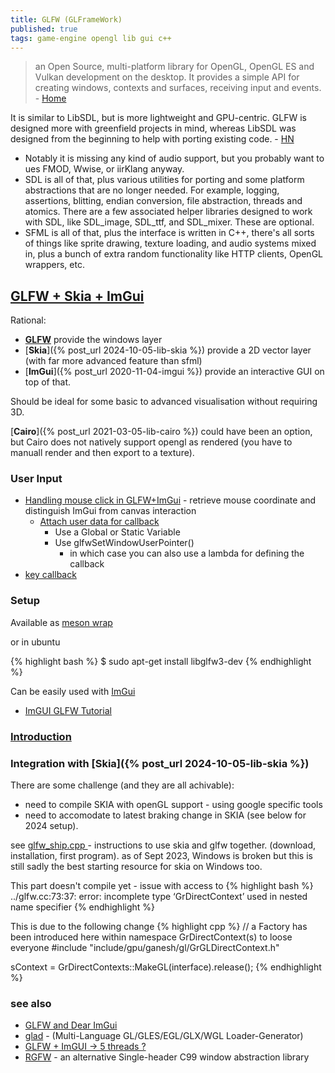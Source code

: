 ```yaml
---
title: GLFW (GLFrameWork)
published: true
tags: game-engine opengl lib gui c++
---
```

>  an Open Source, multi-platform library for OpenGL, OpenGL ES and Vulkan development on the desktop. It provides a simple API for creating windows, contexts and surfaces, receiving input and events. - [Home](https://www.glfw.org/)

It is similar to LibSDL, but is more lightweight and GPU-centric. GLFW is designed more with greenfield projects in mind, whereas LibSDL was designed from the beginning to help with porting existing code. - [HN](https://news.ycombinator.com/item?id=19673547)
- Notably it is missing any kind of audio support, but you probably want to ues FMOD, Wwise, or iirKlang anyway.
- SDL is all of that, plus various utilities for porting and some platform abstractions that are no longer needed. For example, logging, assertions, blitting, endian conversion, file abstraction, threads and atomics. There are a few associated helper libraries designed to work with SDL, like SDL_image, SDL_ttf, and SDL_mixer. These are optional.
- SFML is all of that, plus the interface is written in C++, there's all sorts of things like sprite drawing, texture loading, and audio systems mixed in, plus a bunch of extra random functionality like HTTP clients, OpenGL wrappers, etc.


## [GLFW + Skia + ImGui](https://github.com/yduf/glfw-skia-imgui?tab=readme-ov-file#glfw--imgui--skia)

Rational:
- [**GLFW**](https://www.glfw.org/docs/latest/quick.html) provide the windows layer
- [**Skia**]({% post_url 2024-10-05-lib-skia %}) provide a 2D vector layer (with far more advanced feature than sfml)
- [**ImGui**]({% post_url 2020-11-04-imgui %}) provide an interactive GUI on top of that.

Should be ideal for some basic to advanced visualisation without requiring 3D.

[**Cairo**]({% post_url 2021-03-05-lib-cairo %}) could have been an option, but Cairo does not natively support opengl as rendered (you have to manuall render and then export to a texture).

### User Input

- [Handling mouse click in GLFW+ImGui](https://chatgpt.com/share/6706dee4-0b7c-800d-96cd-0b0b3e0569d3) - retrieve  mouse coordinate and distinguish ImGui from canvas interaction
	- [Attach user data for callback](https://chatgpt.com/share/670a7925-1ce0-800d-a9f9-43b5ca7e9940)
    	- Use a Global or Static Variable
        - Use glfwSetWindowUserPointer()
			- in which case you can also use a lambda for defining the callback 
- [key callback](https://chatgpt.com/share/670bdd28-8084-800d-bc3b-afb959f30e53)

### Setup

Available as [meson wrap](https://mesonbuild.com/Wrapdb-projects.html)

or in ubuntu

{% highlight bash %}
$ sudo apt-get install libglfw3-dev
{% endhighlight %}

Can be easily used with [ImGui](https://github.com/ocornut/imgui/wiki/Getting-Started#example-if-you-are-using-glfw--openglwebgl)
- [ImGUI GLFW Tutorial](https://github.com/VictorGordan/opengl-tutorials/blob/main/ImGUI%20GLFW%20Tutorial/Main.cpp)


### [Introduction](https://www.glfw.org/docs/latest/quick.html)

### Integration with [Skia]({% post_url 2024-10-05-lib-skia %})

There are some challenge (and they are all achivable):
- need to compile SKIA with openGL support - using google specific tools
- need to accomodate to latest braking change in SKIA (see below for 2024 setup).

see [glfw_ship.cpp ](https://gist.github.com/ad8e/dd150b775ae6aa4d5cf1a092e4713add) - instructions to use skia and glfw together. (download, installation, first program). as of Sept 2023, Windows is broken but this is still sadly the best starting resource for skia on Windows too. 

This part doesn't compile yet - issue with access to 
{% highlight bash %}
../glfw.cc:73:37: error: incomplete type ‘GrDirectContext’ used in nested name specifier
{% endhighlight %}

This is due to the following change
{% highlight cpp %}
// a Factory has been introduced here within namespace GrDirectContext(s) to loose everyone
#include "include/gpu/ganesh/gl/GrGLDirectContext.h"

sContext = GrDirectContexts::MakeGL(interface).release();
{% endhighlight %}

### see also
- [GLFW and Dear ImGui](https://decovar.dev/blog/2019/08/04/glfw-dear-imgui/)
- [glad](https://github.com/premake-libs/glad) - (Multi-Language GL/GLES/EGL/GLX/WGL Loader-Generator)
- [GLFW + ImGUI -> 5 threads ?](https://chatgpt.com/share/670be3a3-ab40-800d-bd11-128a0bc52807)
- [RGFW](https://news.ycombinator.com/item?id=42217535) - an alternative Single-header C99 window abstraction library
